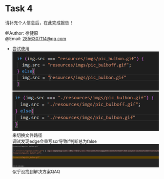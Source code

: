 # Task 4

请补充个人信息后，在此完成报告！

@Author:  徐健原  
@Email: 2856307114@qq.com

- 尝试使用
![alt text](image.png)  ![alt text](image-1.png)
来切换文件路径  
调试发现edge会重写scr导致if判断总为false
![alt text](image-2.png)
似乎没找到解决方案QAQ
